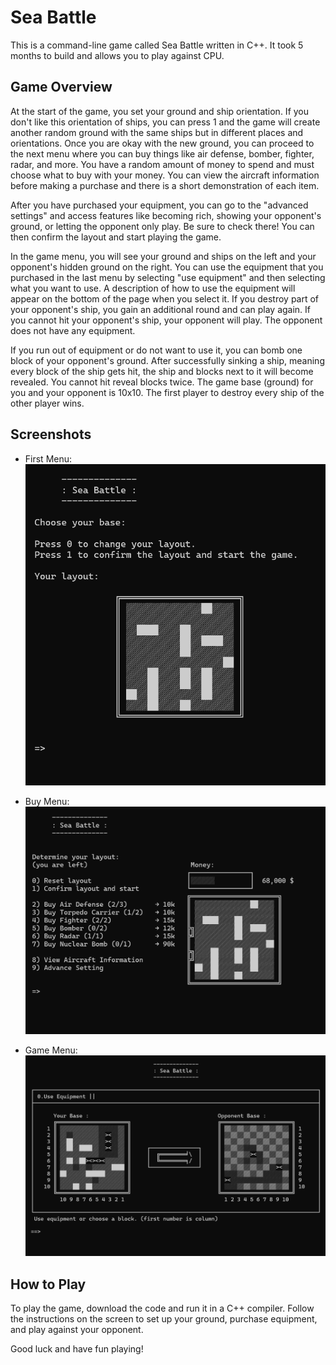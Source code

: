 <h1>Sea Battle</h1>
<p>
    This is a command-line game called Sea Battle written in C++. It took 5
    months to build and allows you to play against CPU.
</p>
<h2>Game Overview</h2>
<p>
    At the start of the game, you set your ground and ship orientation. If you
    don't like this orientation of ships, you can press 1 and the game will
    create another random ground with the same ships but in different places and
    orientations. Once you are okay with the new ground, you can proceed to the
    next menu where you can buy things like air defense, bomber, fighter, radar,
    and more. You have a random amount of money to spend and must choose what to
    buy with your money. You can view the aircraft information before making a
    purchase and there is a short demonstration of each item.
</p>
<p>
    After you have purchased your equipment, you can go to the "advanced
    settings" and access features like becoming rich, showing your opponent's
    ground, or letting the opponent only play. Be sure to check there! You can
    then confirm the layout and start playing the game.
</p>
<p>
    In the game menu, you will see your ground and ships on the left and your
    opponent's hidden ground on the right. You can use the equipment that you
    purchased in the last menu by selecting "use equipment" and then selecting
    what you want to use. A description of how to use the equipment will appear
    on the bottom of the page when you select it. If you destroy part of your
    opponent's ship, you gain an additional round and can play again. If you
    cannot hit your opponent's ship, your opponent will play. The opponent does
    not have any equipment.
</p>
<p>
    If you run out of equipment or do not want to use it, you can bomb one block
    of your opponent's ground. After successfully sinking a ship, meaning every
    block of the ship gets hit, the ship and blocks next to it will become
    revealed. You cannot hit reveal blocks twice. The game base (ground) for you
    and your opponent is 10x10. The first player to destroy every ship of the
    other player wins.
</p>
<h2>Screenshots</h2>
<ul>
    <li>
        <p>
            First Menu:
            <br />
            <img
                style="width: 500px"
                src="imgs/Choose Ground Screenshot.png"
                alt="Buy Menu Screenshot"
            />
        </p>
    </li>
    <li>
        <p>
            Buy Menu:
            <br />
            <img
                style="width: 500px"
                src="imgs/Buy Menu Screenshot.png"
                alt="Buy Menu Screenshot"
            />
        </p>
    </li>
    <li>
        <p>
            Game Menu:
            <br />
            <img
                style="width: 500px"
                src="imgs/Game Menu Screenshot.png"
                alt="Game Menu Screenshot"
            />
        </p>
    </li>
</ul>
<h2>How to Play</h2>
<p>
    To play the game, download the code and run it in a C++ compiler. Follow the
    instructions on the screen to set up your ground, purchase equipment, and
    play against your opponent.
</p>
<p>Good luck and have fun playing!</p>
